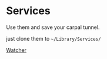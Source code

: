 Services
========

Use them and save your carpal tunnel.

just clone them to `~/Library/Services/`

[Watcher](http://brettterpstra.com/2011/03/07/watch-for-file-changes-and-refresh-your-browser-automatically/)

